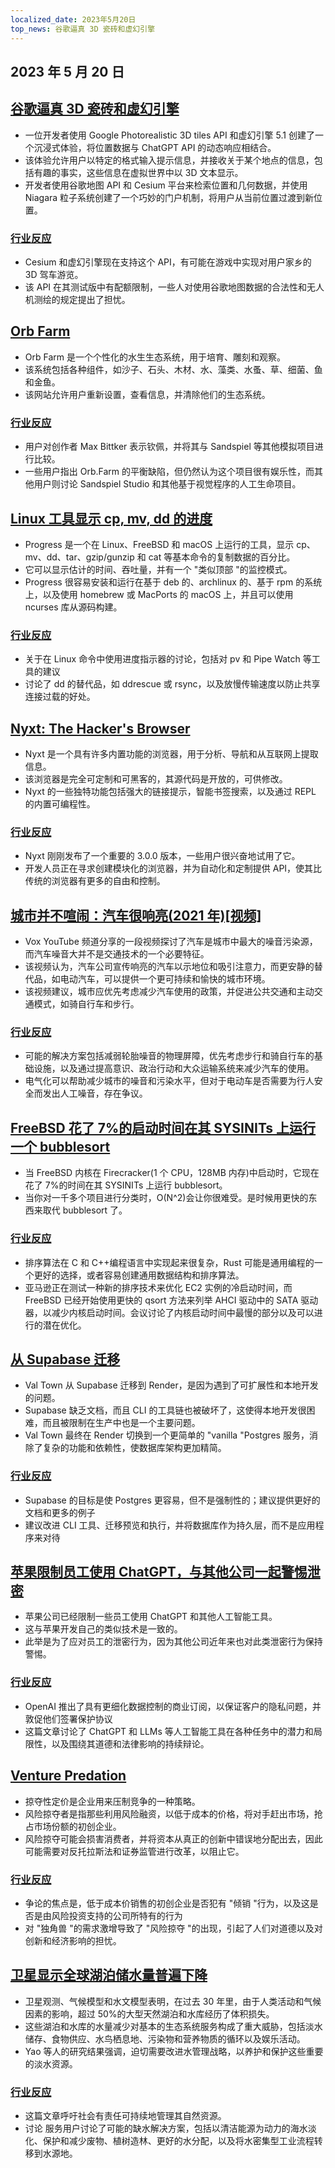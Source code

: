 ```yaml
---
localized_date: 2023年5月20日
top_news: 谷歌逼真 3D 瓷砖和虚幻引擎
---
```


## 2023 年 5 月 20 日

## [谷歌逼真 3D 瓷砖和虚幻引擎](https://nilsbakker.nl/portfolio/3d-tiles/)

- 一位开发者使用 Google Photorealistic 3D tiles API 和虚幻引擎 5.1 创建了一个沉浸式体验，将位置数据与 ChatGPT API 的动态响应相结合。
- 该体验允许用户以特定的格式输入提示信息，并接收关于某个地点的信息，包括有趣的事实，这些信息在虚拟世界中以 3D 文本显示。
- 开发者使用谷歌地图 API 和 Cesium 平台来检索位置和几何数据，并使用 Niagara 粒子系统创建了一个巧妙的门户机制，将用户从当前位置过渡到新位置。

### [行业反应](http://news.ycombinator.com/item?id=36000631)

- Cesium 和虚幻引擎现在支持这个 API，有可能在游戏中实现对用户家乡的 3D 驾车游览。
- 该 API 在其测试版中有配额限制，一些人对使用谷歌地图数据的合法性和无人机测绘的规定提出了担忧。

## [Orb Farm](https://orb.farm/)

- Orb Farm 是一个个性化的水生生态系统，用于培育、雕刻和观察。
- 该系统包括各种组件，如沙子、石头、木材、水、藻类、水蚤、草、细菌、鱼和金鱼。
- 该网站允许用户重新设置，查看信息，并清除他们的生态系统。

### [行业反应](http://news.ycombinator.com/item?id=35999835)

- 用户对创作者 Max Bittker 表示钦佩，并将其与 Sandspiel 等其他模拟项目进行比较。
- 一些用户指出 Orb.Farm 的平衡缺陷，但仍然认为这个项目很有娱乐性，而其他用户则讨论 Sandspiel Studio 和其他基于视觉程序的人工生命项目。

## [Linux 工具显示 cp, mv, dd 的进度](https://github.com/Xfennec/progress)

- Progress 是一个在 Linux、FreeBSD 和 macOS 上运行的工具，显示 cp、mv、dd、tar、gzip/gunzip 和 cat 等基本命令的复制数据的百分比。
- 它可以显示估计的时间、吞吐量，并有一个 "类似顶部 "的监控模式。
- Progress 很容易安装和运行在基于 deb 的、archlinux 的、基于 rpm 的系统上，以及使用 homebrew 或 MacPorts 的 macOS 上，并且可以使用 ncurses 库从源码构建。

### [行业反应](http://news.ycombinator.com/item?id=36000407)

- 关于在 Linux 命令中使用进度指示器的讨论，包括对 pv 和 Pipe Watch 等工具的建议
- 讨论了 dd 的替代品，如 ddrescue 或 rsync，以及放慢传输速度以防止共享连接过载的好处。

## [Nyxt: The Hacker's Browser](https://nyxt.atlas.engineer/)

- Nyxt 是一个具有许多内置功能的浏览器，用于分析、导航和从互联网上提取信息。
- 该浏览器是完全可定制和可黑客的，其源代码是开放的，可供修改。
- Nyxt 的一些独特功能包括强大的链接提示，智能书签搜索，以及通过 REPL 的内置可编程性。

### [行业反应](http://news.ycombinator.com/item?id=36006423)

- Nyxt 刚刚发布了一个重要的 3.0.0 版本，一些用户很兴奋地试用了它。
- 开发人员正在寻求创建模块化的浏览器，并为自动化和定制提供 API，使其比传统的浏览器有更多的自由和控制。

## [城市并不喧闹：汽车很响亮(2021 年)[视频]](https://www.youtube.com/watch?v=CTV-wwszGw8)

- Vox YouTube 频道分享的一段视频探讨了汽车是城市中最大的噪音污染源，而汽车噪音大并不是交通技术的一个必要特征。
- 该视频认为，汽车公司宣传响亮的汽车以示地位和吸引注意力，而更安静的替代品，如电动汽车，可以提供一个更可持续和愉快的城市环境。
- 该视频建议，城市应优先考虑减少汽车使用的政策，并促进公共交通和主动交通模式，如骑自行车和步行。

### [行业反应](http://news.ycombinator.com/item?id=35999950)

- 可能的解决方案包括减弱轮胎噪音的物理屏障，优先考虑步行和骑自行车的基础设施，以及通过提高意识、政治行动和大众运输系统来减少汽车的使用。
- 电气化可以帮助减少城市的噪音和污染水平，但对于电动车是否需要为行人安全而发出人工噪音，存在争议。

## [FreeBSD 花了 7%的启动时间在其 SYSINITs 上运行一个 bubblesort](https://twitter.com/cperciva/status/1659558311920914432)

- 当 FreeBSD 内核在 Firecracker(1 个 CPU，128MB 内存)中启动时，它现在花了 7%的时间在其 SYSINITs 上运行 bubblesort。
- 当你对一千多个项目进行分类时，O(N^2)会让你很难受。是时候用更快的东西来取代 bubblesort 了。

### [行业反应](http://news.ycombinator.com/item?id=36002574)

- 排序算法在 C 和 C++编程语言中实现起来很复杂，Rust 可能是通用编程的一个更好的选择，或者容易创建通用数据结构和排序算法。
- 亚马逊正在测试一种新的排序技术来优化 EC2 实例的冷启动时间，而 FreeBSD 已经开始使用更快的 qsort 方法来列举 AHCI 驱动中的 SATA 驱动器，以减少内核启动时间。会议讨论了内核启动时间中最慢的部分以及可以进行的潜在优化。

## [从 Supabase 迁移](https://blog.val.town/blog/migrating-from-supabase)

- Val Town 从 Supabase 迁移到 Render，是因为遇到了可扩展性和本地开发的问题。
- Supabase 缺乏文档，而且 CLI 的工具链也被破坏了，这使得本地开发很困难，而且被限制在生产中也是一个主要问题。
- Val Town 最终在 Render 切换到一个更简单的 "vanilla "Postgres 服务，消除了复杂的功能和依赖性，使数据库架构更加精简。

### [行业反应](http://news.ycombinator.com/item?id=36004925)

- Supabase 的目标是使 Postgres 更容易，但不是强制性的；建议提供更好的文档和更多的例子
- 建议改进 CLI 工具、迁移预览和执行，并将数据库作为持久层，而不是应用程序来对待

## [苹果限制员工使用 ChatGPT，与其他公司一起警惕泄密](https://www.wsj.com/articles/apple-restricts-use-of-chatgpt-joining-other-companies-wary-of-leaks-d44d7d34)

- 苹果公司已经限制一些员工使用 ChatGPT 和其他人工智能工具。
- 这与苹果开发自己的类似技术是一致的。
- 此举是为了应对员工的泄密行为，因为其他公司近年来也对此类泄密行为保持警惕。

### [行业反应](http://news.ycombinator.com/item?id=36000079)

- OpenAI 推出了具有更细化数据控制的商业订阅，以保证客户的隐私问题，并敦促他们签署保护协议
- 这篇文章讨论了 ChatGPT 和 LLMs 等人工智能工具在各种任务中的潜力和局限性，以及围绕其道德和法律影响的持续辩论。

## [Venture Predation](https://papers.ssrn.com/sol3/papers.cfm?abstract_id=4437360)

- 掠夺性定价是企业用来压制竞争的一种策略。
- 风险掠夺者是指那些利用风险融资，以低于成本的价格，将对手赶出市场，抢占市场份额的初创企业。
- 风险掠夺可能会损害消费者，并将资本从真正的创新中错误地分配出去，因此可能需要对反托拉斯法和证券监管进行改革，以阻止它。

### [行业反应](http://news.ycombinator.com/item?id=36003096)

- 争论的焦点是，低于成本价销售的初创企业是否犯有 "倾销 "行为，以及这是否是由风险投资支持的公司所特有的行为
- 对 "独角兽 "的需求激增导致了 "风险掠夺 "的出现，引起了人们对道德以及对创新和经济影响的担忧。

## [卫星显示全球湖泊储水量普遍下降](https://www.science.org/doi/10.1126/science.abo2812)

- 卫星观测、气候模型和水文模型表明，在过去 30 年里，由于人类活动和气候因素的影响，超过 50%的大型天然湖泊和水库经历了体积损失。
- 这些湖泊和水库的水量减少对基本的生态系统服务构成了重大威胁，包括淡水储存、食物供应、水鸟栖息地、污染物和营养物质的循环以及娱乐活动。
- Yao 等人的研究结果强调，迫切需要改进水管理战略，以养护和保护这些重要的淡水资源。

### [行业反应](http://news.ycombinator.com/item?id=35999438)

- 这篇文章呼吁社会有责任可持续地管理其自然资源。
- 讨论 服务用户讨论了可能的缺水解决方案，包括以清洁能源为动力的海水淡化、保护和减少废物、植树造林、更好的水分配，以及将水密集型工业流程转移到水源地。
